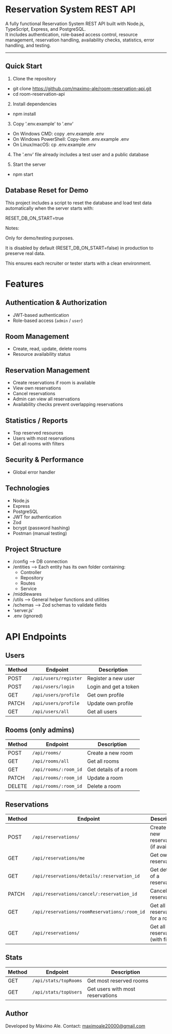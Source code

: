 # Reservation System REST API
A fully functional Reservation System REST API built with Node.js, TypeScript, Express, and PostgreSQL.  
It includes authentication, role-based access control, resource management, reservation handling, availability checks, statistics, error handling, and testing.

---

## Quick Start

1. Clone the repository
- git clone https://github.com/maximo-ale/room-reservation-api.git
- cd room-reservation-api

2. Install dependencies
- npm install

3. Copy '.env.example' to '.env'
- On Windows CMD:
copy .env.example .env
- On Windows PowerShell:
Copy-Item .env.example .env
- On Linux/macOS:
cp .env.example .env

4. The '.env' file already includes a test user and a public database

4. Start the server
- npm start

## Database Reset for Demo

This project includes a script to reset the database and load test data automatically when the server starts with:

RESET_DB_ON_START=true

Notes:

Only for demo/testing purposes.

It is disabled by default (RESET_DB_ON_START=false) in production to preserve real data.

This ensures each recruiter or tester starts with a clean environment.

# Features

## Authentication & Authorization
- JWT-based authentication  
- Role-based access (`admin` / `user`)  

## Room Management
- Create, read, update, delete rooms 
- Resource availability status 

## Reservation Management
- Create reservations if room is available  
- View own reservations  
- Cancel reservations  
- Admin can view all reservations  
- Availability checks prevent overlapping reservations  

## Statistics / Reports
- Top reserved resources  
- Users with most reservations  
- Get all rooms with filters

## Security & Performance 
- Global error handler  

## Technologies
- Node.js  
- Express 
- PostgreSQL
- JWT for authentication  
- Zod 
- bcrypt (password hashing)  
- Postman (manual testing)  

## Project Structure
- /config --> DB connection
- /entities --> Each entity has its own folder containing:
    - Controller
    - Repository
    - Routes
    - Service
- /middlewares
- /utils --> General helper functions and utilities
- /schemas --> Zod schemas to validate fields
- 'server.js'
- .env (ignored)

# API Endpoints

## Users
| Method | Endpoint              | Description          |
|--------|-----------------------|----------------------|
| POST   | `/api/users/register` | Register a new user  |
| POST   | `/api/users/login`    | Login and get a token|
| GET    | `/api/users/profile`  | Get own profile      |
| PATCH  | `/api/users/profile`  | Update own profile   |
| GET    | `/api/users/all`      | Get all users        |

## Rooms (only admins)
| Method | Endpoint              | Description          |
|--------|-----------------------|----------------------|
| POST   | `/api/rooms/`         | Create a new room    |
| GET    | `/api/rooms/all`      | Get all rooms        |
| GET    | `/api/rooms/:room_id` | Get details of a room|
| PATCH  | `/api/rooms/:room_id` | Update a room        |
| DELETE | `/api/rooms/:room_id` | Delete a room        |

## Reservations
| Method | Endpoint                                        | Description                          |
|--------|-------------------------------------------------|--------------------------------------|
| POST   | `/api/reservations/`                            | Create a new reservation (if available) |
| GET    | `/api/reservations/me`                          | Get own reservations                 |
| GET    | `/api/reservations/details/:reservation_id`     | Get details of a reservation         |
| PATCH  | `/api/reservations/cancel/:reservation_id`      | Cancel own reservation               |
| GET    | `/api/reservations/roomReservations/:room_id`   | Get all reservations for a room      |
| GET    | `/api/reservations/`                            | Get all reservations (with filters)  |

## Stats
| Method | Endpoint              | Description                  |
|--------|-----------------------|------------------------------|
| GET    | `/api/stats/topRooms` | Get most reserved rooms      |
| GET    | `/api/stats/topUsers` | Get users with most reservations |

## Author
Developed by Máximo Ale.
Contact: maximoale20000@gmail.com